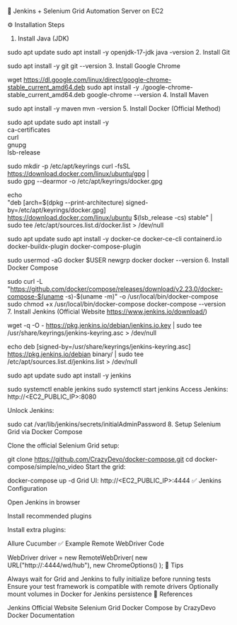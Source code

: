 🚀 Jenkins + Selenium Grid Automation Server on EC2

⚙️ Installation Steps

1. Install Java (JDK)

sudo apt update
sudo apt install -y openjdk-17-jdk
java -version
2. Install Git

sudo apt install -y git
git --version
3. Install Google Chrome

wget https://dl.google.com/linux/direct/google-chrome-stable_current_amd64.deb
sudo apt install -y ./google-chrome-stable_current_amd64.deb
google-chrome --version
4. Install Maven

sudo apt install -y maven
mvn -version
5. Install Docker (Official Method)

sudo apt update
sudo apt install -y \
    ca-certificates \
    curl \
    gnupg \
    lsb-release

sudo mkdir -p /etc/apt/keyrings
curl -fsSL https://download.docker.com/linux/ubuntu/gpg | \
  sudo gpg --dearmor -o /etc/apt/keyrings/docker.gpg

echo \
  "deb [arch=$(dpkg --print-architecture) signed-by=/etc/apt/keyrings/docker.gpg] \
  https://download.docker.com/linux/ubuntu $(lsb_release -cs) stable" | \
  sudo tee /etc/apt/sources.list.d/docker.list > /dev/null

sudo apt update
sudo apt install -y docker-ce docker-ce-cli containerd.io docker-buildx-plugin docker-compose-plugin

sudo usermod -aG docker $USER
newgrp docker
docker --version
6. Install Docker Compose

sudo curl -L "https://github.com/docker/compose/releases/download/v2.23.0/docker-compose-$(uname -s)-$(uname -m)" -o /usr/local/bin/docker-compose
sudo chmod +x /usr/local/bin/docker-compose
docker-compose --version
7. Install Jenkins (Official Website https://www.jenkins.io/download/)

wget -q -O - https://pkg.jenkins.io/debian/jenkins.io.key | sudo tee \
  /usr/share/keyrings/jenkins-keyring.asc > /dev/null

echo deb [signed-by=/usr/share/keyrings/jenkins-keyring.asc] \
  https://pkg.jenkins.io/debian binary/ | sudo tee \
  /etc/apt/sources.list.d/jenkins.list > /dev/null

sudo apt update
sudo apt install -y jenkins

sudo systemctl enable jenkins
sudo systemctl start jenkins
Access Jenkins: http://<EC2_PUBLIC_IP>:8080

Unlock Jenkins:

sudo cat /var/lib/jenkins/secrets/initialAdminPassword
8. Setup Selenium Grid via Docker Compose

Clone the official Selenium Grid setup:

git clone https://github.com/CrazyDevo/docker-compose.git
cd docker-compose/simple/no_video
Start the grid:

docker-compose up -d
Grid UI: http://<EC2_PUBLIC_IP>:4444
✅ Jenkins Configuration

Open Jenkins in browser

Install recommended plugins

Install extra plugins:

Allure
Cucumber
✅ Example Remote WebDriver Code

WebDriver driver = new RemoteWebDriver(
  new URL("http://<your ec2 ip>:4444/wd/hub"),
  new ChromeOptions()
);
🧪 Tips

Always wait for Grid and Jenkins to fully initialize before running tests
Ensure your test framework is compatible with remote drivers
Optionally mount volumes in Docker for Jenkins persistence
📌 References

Jenkins Official Website
Selenium Grid Docker Compose by CrazyDevo
Docker Documentation
